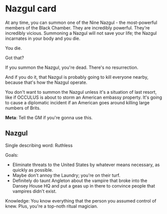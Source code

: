 # Nazgul card

At any time, you can summon one of the Nine Nazgul - the most-powerful members of the Black Chamber. They are incredibly powerful. They're incredibly vicious. Summoning a Nazgul will not save your life; the Nazgul incarnates in your body and you die.

You die.

Got that?

If you summon the Nazgul, you're dead. There's no resurrection.

And if you do it, that Nazgul is probably going to kill everyone nearby, because that's how the Nazgul operate.

You don't want to summon the Nazgul unless it's a situation of last resort, like if OCCULUS is about to storm an American embassy property. It's going to cause a diplomatic incident if an American goes around killing large numbers of Brits.

**Meta**: Tell the GM if you're gonna use this.

## Nazgul

Single describing word: Ruthless

Goals:
- Eliminate threats to the United States by whatever means necessary, as quickly as possible.
- Maybe don't annoy the Laundry; you're on their turf.
- Definitely do taunt Angleton about the vampire that broke into the Dansey House HQ and put a geas up in there to convince people that vampires didn't exist.

Knowledge: You know everything that the person you assumed control of knew. Plus, you're a top-noth ritual magician.

